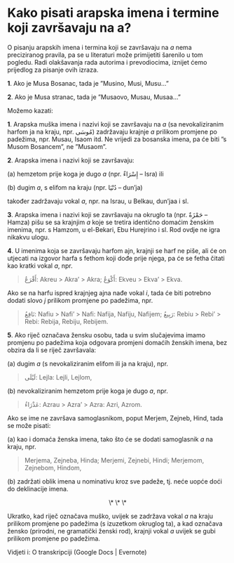 # Kako pisati arapska imena i termine koji završavaju na a?

O pisanju arapskih imena i termina koji se završavaju na *a* nema preciziranog pravila, pa se u literaturi može primijetiti šarenilo u tom pogledu. Radi olakšavanja rada autorima i prevodiocima, iznijet ćemo prijedlog za pisanje ovih izraza.

**1**. Ako je Musa Bosanac, tada je ”Musino, Musi, Musu...”

**2**. Ako je Musa stranac, tada je ”Musaovo, Musau, Musaa...”

Možemo kazati:

**1**. Arapska muška imena i nazivi koji se završavaju na *a* (sa nevokaliziranim harfom ja na kraju, npr. مُوسَى) zadržavaju krajnje *a* prilikom promjene po padežima, npr. Musau, Isaom itd. Ne vrijedi za bosanska imena, pa će biti ”s Musom Bosancem”, ne ”Musaom”.

**2**. Arapska imena i nazivi koji se završavaju:

(a) hemzetom prije koga je dugo *a* (npr. إِسْرَاءٌ – Isra) ili

(b) dugim *a*, s elifom na kraju (npr. دُنْيَا – dun’ja)

također zadržavaju vokal *a*, npr. na Israu, u Belkau, dun’jaa i sl.

**3**. Arapska imena i nazivi koji se završavaju na okruglo ta (npr. حَمْزَةٌ – Hamza) pišu se sa krajnjim *a* koje se tretira identično domaćim ženskim imenima, npr. s Hamzom, u el-Bekari, Ebu Hurejrino i sl. Rod ovdje ne igra nikakvu ulogu.

**4**. U imenima koja se završavaju harfom ajn, krajnji se harf ne piše, ali će on utjecati na izgovor harfa s fethom koji dođe prije njega, pa će se fetha čitati kao kratki vokal *a*, npr.

> أَقْرَعُ: Akreu > Akra’ > Akra;
> أَكْوَعُ: Ekveu > Ekva’ > Ekva.

Ako se na harfu ispred krajnjeg ajna nađe vokal *i*, tada će biti potrebno dodati slovo *j* prilikom promjene po padežima, npr.

> نَافِعُ: Nafiu > Nafi’ > Nafi: Nafija, Nafiju, Nafijem;
> رَبِيعُ: Rebiu > Rebi’ > Rebi: Rebija, Rebiju, Rebijem.

**5**. Ako riječ označava žensku osobu, tada u svim slučajevima imamo promjenu po padežima koja odgovara promjeni domaćih ženskih imena, bez obzira da li se riječ završavala:

(a) dugim *a* (s nevokaliziranim elifom ili ja na kraju), npr.

> لَيْلَى: Lejla: Lejli, Lejlom,

(b) nevokaliziranim hemzetom prije koga je dugo *a*, npr.

> عَذْرَاءُ: Azrau > Azra’ > Azra: Azri, Azrom.

Ako se ime ne završava samoglasnikom, poput Merjem, Zejneb, Hind, tada se može pisati:

(a) kao i domaća ženska imena, tako što će se dodati samoglasnik *a* na kraju, npr.

> Merjema, Zejneba, Hinda; Merjemi, Zejnebi, Hindi; Merjemom, Zejnebom, Hindom,

(b) zadržati oblik imena u nominativu kroz sve padeže, tj. neće uopće doći do deklinacije imena.

<p style="text-align:center">\* \* \*</p>

Ukratko, kad riječ označava muško, uvijek se zadržava vokal *a* na kraju prilikom promjene po padežima (s izuzetkom okruglog ta), a kad označava žensko (prirodni, ne gramatički ženski rod), krajnji vokal *a* uvijek se gubi prilikom promjene po padežima.

Vidjeti i: O transkripciji (Google Docs | Evernote)

